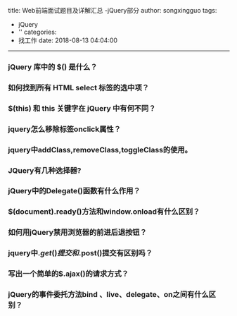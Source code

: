 title: Web前端面试题目及详解汇总 -jQuery部分
author: songxingguo
tags:
  - jQuery
  - ''
categories:
  - 找工作
date: 2018-08-13 04:04:00
---
### jQuery 库中的 $() 是什么？
 
 ### 如何找到所有 HTML select 标签的选中项？
 
 ### $(this) 和 this 关键字在 jQuery 中有何不同？
 
 ### jquery怎么移除标签onclick属性？
 
 ### jquery中addClass,removeClass,toggleClass的使用。
 
### JQuery有几种选择器?
 
### jQuery中的Delegate()函数有什么作用？
 
### $(document).ready()方法和window.onload有什么区别？
 
### 如何用jQuery禁用浏览器的前进后退按钮？
 
### jquery中$.get()提交和$.post()提交有区别吗？
 
### 写出一个简单的$.ajax()的请求方式？

### jQuery的事件委托方法bind 、live、delegate、on之间有什么区别？
